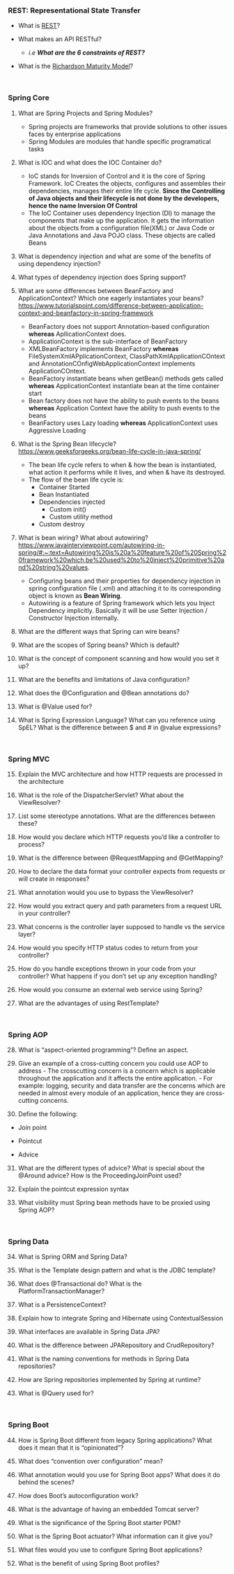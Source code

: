 ### REST: Representational State Transfer
- What is [REST](https://www.codecademy.com/articles/what-is-rest)?

- What makes an API RESTful?
  - *i.e **What are the 6 constraints of REST?***

- What is the [Richardson Maturity Model](https://martinfowler.com/articles/richardsonMaturityModel.html)?


<br>

### Spring Core

1.  What are Spring Projects and Spring Modules?
    - Spring projects are frameworks that provide solutions to other issues faces by enterprise applications
    - Spring Modules are modules that handle specific programatical tasks
    
2.  What is IOC and what does the IOC Container do?
    - IoC stands for Inversion of Control and it is the core of Spring Framework.  IoC Creates the objects, configures and assembles their dependencies, manages their        entire life cycle.  <b>Since the Controlling of Java objects and their lifecycle is not done by the developers, hence the name Inversion Of Control</b>
    - The IoC Container uses dependency Injection (DI) to manage the components that make up the application.  It gets the information about the objects from a configuration file(XML) or Java Code or Java Annotations and Java POJO class.  These objects are called Beans
    
3.  What is dependency injection and what are some of the benefits of using dependency injection?
    
4.  What types of dependency injection does Spring support?
    
5.  What are some differences between BeanFactory and ApplicationContext? Which one eagerly instantiates your beans?
    https://www.tutorialspoint.com/difference-between-application-context-and-beanfactory-in-spring-framework
    - BeanFactory does not support Annotation-based configuration <b>whereas</b> ApllicationContext does.
    - ApplicationContext is the sub-interface of BeanFactory
    - XMLBeanFactory implements BeanFactory <b>whereas</b> FileSystemXmlAPplicationContext, ClassPathXmlApplicationCOntext and AnnotationCOnfigWebApplicationContext implements ApplicationCOntext.
    - BeanFactory instantiate beans when getBean() methods gets called <b>whereas</b> ApplicationContext instantiate bean at the time container start
    - Bean factory does not have the ability to push events to the beans <b>whereas</b> Application Context have the ability to push events to the beans
    - BeanFactory uses Lazy loading <b>whereas</b> ApplicationContext uses Aggressive Loading
    
6.  What is the Spring Bean lifecycle?
    https://www.geeksforgeeks.org/bean-life-cycle-in-java-spring/
    - The bean life cycle refers to when & how the bean is instantiated, what action it performs while it lives, and when & have its destroyed.
    - The flow of the bean life cycle is:
        - Container Started
        - Bean Instantiated
        - Dependencies injected
            - Custom init()
            - Custom utility method
        - Custom destroy
    
7.  What is bean wiring? What about autowiring?
    https://www.javainterviewpoint.com/autowiring-in-spring/#:~:text=Autowiring%20is%20a%20feature%20of%20Spring%20framework%20which,be%20used%20to%20inject%20primitive%20and%20string%20values.
    - Configuring beans and their properties for dependency injection in spring configuration file (.xml) and attaching it to its corresponding object is known as      <b>Bean Wiring</b>.
    - Autowiring is a feature of Spring framework which lets you Inject Dependency implicitly. Basically it will be use Setter Injection / Constructor Injection internally.
    
8.  What are the different ways that Spring can wire beans?
    
9.  What are the scopes of Spring beans? Which is default?
    
10.  What is the concept of component scanning and how would you set it up?
    
11.  What are the benefits and limitations of Java configuration?
    
12.  What does the @Configuration and @Bean annotations do?
    
13.  What is @Value used for?
    
14.  What is Spring Expression Language? What can you reference using SpEL? What is the difference between $ and # in @value expressions?
    
<br>

### Spring MVC

15.  Explain the MVC architecture and how HTTP requests are processed in the architecture
    
16.  What is the role of the DispatcherServlet? What about the ViewResolver?
    
17.  List some stereotype annotations. What are the differences between these?
    
18.  How would you declare which HTTP requests you’d like a controller to process?
    
19.  What is the difference between @RequestMapping and @GetMapping?
    
20.  How to declare the data format your controller expects from requests or will create in responses?
    
21.  What annotation would you use to bypass the ViewResolver?
    
22.  How would you extract query and path parameters from a request URL in your controller?
    
23.  What concerns is the controller layer supposed to handle vs the service layer?
    
24.  How would you specify HTTP status codes to return from your controller?
    
25.  How do you handle exceptions thrown in your code from your controller? What happens if you don’t set up any exception handling?
    
26.  How would you consume an external web service using Spring?
    
27.  What are the advantages of using RestTemplate?
    
<br>

### Spring AOP

28.  What is “aspect-oriented programming”? Define an aspect.
    
29.  Give an example of a cross-cutting concern you could use AOP to address
    - The crosscutting concern is a concern which is applicable throughout the application and it affects the entire application.
    - For example: logging, security and data transfer are the concerns which are needed in almost every module of an application, hence they are cross-cutting concerns.

30.  Define the following:
    

*  Join point
    
*  Pointcut
    
*  Advice
    

31.  What are the different types of advice? What is special about the @Around advice? How is the ProceedingJoinPoint used?
    
33.  Explain the pointcut expression syntax
    
34.  What visibility must Spring bean methods have to be proxied using Spring AOP?
    
<br>

### Spring Data

34.  What is Spring ORM and Spring Data?
    
35.  What is the Template design pattern and what is the JDBC template?
    
36.  What does @Transactional do? What is the PlatformTransactionManager?
    
37.  What is a PersistenceContext?
    
38.  Explain how to integrate Spring and Hibernate using ContextualSession
    
39.  What interfaces are available in Spring Data JPA?
    
40.  What is the difference between JPARepository and CrudRepository?
    
41.  What is the naming conventions for methods in Spring Data repositories?
    
42.  How are Spring repositories implemented by Spring at runtime?
    
43.  What is @Query used for?
    
<br>

### Spring Boot

44.  How is Spring Boot different from legacy Spring applications? What does it mean that it is “opinionated”?
    
45.  What does “convention over configuration” mean?
    
46.  What annotation would you use for Spring Boot apps? What does it do behind the scenes?
    
47.  How does Boot’s autoconfiguration work?
    
48.  What is the advantage of having an embedded Tomcat server?
    
49.  What is the significance of the Spring Boot starter POM?
    
50.  What is the Spring Boot actuator? What information can it give you?
    
51.  What files would you use to configure Spring Boot applications?
    
52.  What is the benefit of using Spring Boot profiles?
